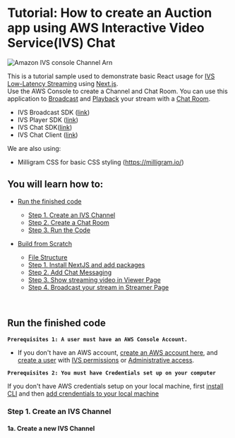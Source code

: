 # Tutorial: How to create an Auction app using AWS Interactive Video Service(IVS) Chat

<img src="public/chat-streamer-user-top.png" alt="Amazon IVS console Channel Arn" />

This is a tutorial sample used to demonstrate basic React usage for [IVS Low-Latency Streaming](https://docs.aws.amazon.com/ivs/latest/LowLatencyUserGuide/what-is.html) using [Next.js](https://nextjs.org/).<br/>
Use the AWS Console to create a Channel and Chat Room. You can use this application to [Broadcast](https://docs.aws.amazon.com/ivs/latest/LowLatencyUserGuide/broadcast.html) and [Playback](https://docs.aws.amazon.com/ivs/latest/LowLatencyUserGuide/player.html) your stream with a [Chat Room](https://docs.aws.amazon.com/ivs/latest/LowLatencyUserGuide/chat-sdk-js.html). <br/>


- IVS Broadcast SDK ([link](https://docs.aws.amazon.com/ivs/latest/LowLatencyUserGuide/broadcast.html))
- IVS Player SDK ([link](https://docs.aws.amazon.com/ivs/latest/LowLatencyUserGuide/player.html))
- IVS Chat SDK([link](https://docs.aws.amazon.com/ivs/latest/LowLatencyUserGuide/chat-sdk-js.html))
- IVS Chat Client ([link](https://docs.aws.amazon.com/AWSJavaScriptSDK/v3/latest/client/ivschat/))

We are also using:

- Milligram CSS for basic CSS styling (https://milligram.io/)

## You will learn how to:

- [Run the finished code](#run-the-finished-code)

  - [Step 1. Create an IVS Channel](#step-1-create-an-ivs-channel)
  - [Step 2. Create a Chat Room](#step-2-create-a-chat-room)
  - [Step 3. Run the Code](#step-3-run-the-code)

- [Build from Scratch](#build-from-scratch)
  - [File Structure](#file-structure)
  - [Step 1. Install NextJS and add packages](#step-1-install-nextjs-and-add-packages)
  - [Step 2. Add Chat Messaging](#step-2-add-chat-messaging)
  - [Step 3. Show streaming video in Viewer Page](#step-3-show-streaming-video-in-viewer-page)
  - [Step 4. Broadcast your stream in Streamer Page](#step-4-broadcast-your-stream-in-streamer-page)
<br />


## Run the finished code

**`Prerequisites 1: A user must have an AWS Console Account.`** <br/>
- If you don't have an AWS account, [create an AWS account here](https://aws.amazon.com/free/), and [create a user](https://docs.aws.amazon.com/IAM/latest/UserGuide/id_users_create.html#id_users_create_console) with [IVS permissions](https://docs.aws.amazon.com/ivs/latest/LowLatencyUserGuide/getting-started-iam-permissions.html) or [Administrative access](https://docs.aws.amazon.com/singlesignon/latest/userguide/get-started-assign-account-access-admin-user.html).

**`Prerequisites 2: You must have Credentials set up on your computer `** <br/>

If you don't have AWS credentials setup on your local machine, first [install CLI](https://docs.aws.amazon.com/cli/latest/userguide/getting-started-install.html) and then [add crendentials to your local machine](https://docs.aws.amazon.com/cli/latest/userguide/cli-authentication-short-term.html)

### Step 1. Create an IVS Channel

#### 1a. Create a new IVS Channel <br />